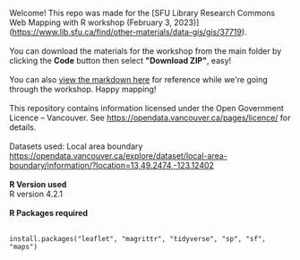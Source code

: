 Welcome! This repo was made for the [SFU Library Research Commons Web Mapping with R workshop (February 3, 2023)] (https://www.lib.sfu.ca/find/other-materials/data-gis/gis/37719). <br>
<br>
You can download the materials for the workshop from the main folder by clicking the **Code** button then select **"Download ZIP"**, easy! <br>
<br>
You can also [view the markdown here](https://jaifisch.github.io/webmapR/) for reference while we're going through the workshop. Happy mapping! <br>
<br>
This repository contains information licensed under the Open Government Licence – Vancouver. See https://opendata.vancouver.ca/pages/licence/ for details.<br>
<br>
Datasets used: Local area boundary https://opendata.vancouver.ca/explore/dataset/local-area-boundary/information/?location=13,49.2474,-123.12402<br>
<br>
**R Version used**<br>
R version 4.2.1 
<br>
<br>
**R Packages required**<br>
<br>
```
install.packages("leaflet", "magrittr", "tidyverse", "sp", "sf", "maps")
```

